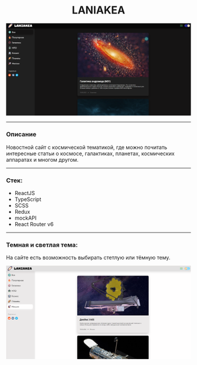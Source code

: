 # <center>LANIAKEA</center>

<p align="center"> <img  src="src/assets/img/pic.png"></p>

---

### Описание

Новостной сайт с космической тематикой, где можно почитать интересные статьи о космосе, галактиках, планетах, космических аппаратах и многом другом.

---
### Стек:
- ReactJS
- TypeScript
- SCSS
- Redux
- mockAPI
- React Router v6
---
### Темная и светлая тема:

На сайте есть возможность выбирать стетлую или тёмную тему.
<p align="center"> <img  src="src/assets/img/pic2.png"></p>


